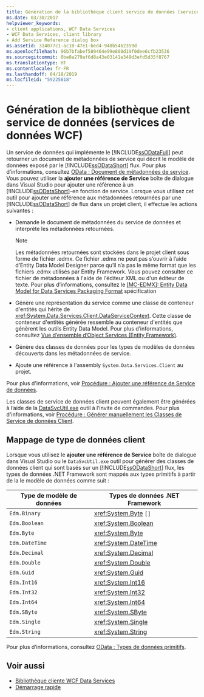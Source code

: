 ```yaml
---
title: Génération de la bibliothèque client service de données (services de données WCF)
ms.date: 03/30/2017
helpviewer_keywords:
- client applications, WCF Data Services
- WCF Data Services, client library
- Add Service Reference dialog box
ms.assetid: 314077c1-ac10-47e1-bed4-940b5462359d
ms.openlocfilehash: 96b7bfabef589464e99e808d19f0dee6cfb23536
ms.sourcegitcommit: 0be8a279af6d8a43e03141e349d3efd5d35f8767
ms.translationtype: HT
ms.contentlocale: fr-FR
ms.lasthandoff: 04/18/2019
ms.locfileid: "59225818"
---
```

# <a name="generating-the-data-service-client-library-wcf-data-services"></a>Génération de la bibliothèque client service de données (services de données WCF)
Un service de données qui implémente le [!INCLUDE[ssODataFull](../../../../includes/ssodatafull-md.md)] peut retourner un document de métadonnées de service qui décrit le modèle de données exposé par le [!INCLUDE[ssODataShort](../../../../includes/ssodatashort-md.md)] flux. Pour plus d’informations, consultez [OData : Document de métadonnées de service](https://go.microsoft.com/fwlink/?LinkId=186070). Vous pouvez utiliser la **ajouter une référence de Service** boîte de dialogue dans Visual Studio pour ajouter une référence à un [!INCLUDE[ssODataShort](../../../../includes/ssodatashort-md.md)]-en fonction de service. Lorsque vous utilisez cet outil pour ajouter une référence aux métadonnées retournées par une [!INCLUDE[ssODataShort](../../../../includes/ssodatashort-md.md)] de flux dans un projet client, il effectue les actions suivantes :  
  
-   Demande le document de métadonnées du service de données et interprète les métadonnées retournées.  
  
    > [!NOTE]
    >  Les métadonnées retournées sont stockées dans le projet client sous forme de fichier .edmx. Ce fichier .edmx ne peut pas s’ouvrir à l’aide d’Entity Data Model Designer parce qu’il n’a pas le même format que les fichiers .edmx utilisés par Entity Framework. Vous pouvez consulter ce fichier de métadonnées à l'aide de l'éditeur XML ou d'un éditeur de texte. Pour plus d’informations, consultez le [ \[MC-EDMX\]: Entity Data Model for Data Services Packaging Format](https://go.microsoft.com/fwlink/?LinkID=178833) spécification  
  
-   Génère une représentation du service comme une classe de conteneur d'entités qui hérite de <xref:System.Data.Services.Client.DataServiceContext>. Cette classe de conteneur d'entités générée ressemble au conteneur d'entités que génèrent les outils Entity Data Model. Pour plus d’informations, consultez [Vue d’ensemble d’Object Services (Entity Framework)](https://docs.microsoft.com/previous-versions/bb386871(v=vs.100)).  
  
-   Génère des classes de données pour les types de modèles de données découverts dans les métadonnées de service.  
  
-   Ajoute une référence à l'assembly `System.Data.Services.Client` au projet.  
  
 Pour plus d'informations, voir [Procédure : Ajouter une référence de Service de données](../../../../docs/framework/data/wcf/how-to-add-a-data-service-reference-wcf-data-services.md).  
  
 Les classes de service de données client peuvent également être générées à l’aide de la [DataSvcUtil.exe](../../../../docs/framework/data/wcf/wcf-data-service-client-utility-datasvcutil-exe.md) outil à l’invite de commandes. Pour plus d'informations, voir [Procédure : Générer manuellement les Classes de Service de données Client](../../../../docs/framework/data/wcf/how-to-manually-generate-client-data-service-classes-wcf-data-services.md).  
  
## <a name="client-data-type-mapping"></a>Mappage de type de données client  
 Lorsque vous utilisez le **ajouter une référence de Service** boîte de dialogue dans Visual Studio ou le `DataSvcUtil.exe` outil pour générer des classes de données client qui sont basés sur un [!INCLUDE[ssODataShort](../../../../includes/ssodatashort-md.md)] flux, les types de données .NET Framework sont mappés aux types primitifs à partir de la le modèle de données comme suit :  
  
|Type de modèle de données|Types de données .NET Framework|  
|---------------------|------------------------------|  
|`Edm.Binary`|<xref:System.Byte> `[]`|  
|`Edm.Boolean`|<xref:System.Boolean>|  
|`Edm.Byte`|<xref:System.Byte>|  
|`Edm.DateTime`|<xref:System.DateTime>|  
|`Edm.Decimal`|<xref:System.Decimal>|  
|`Edm.Double`|<xref:System.Double>|  
|`Edm.Guid`|<xref:System.Guid>|  
|`Edm.Int16`|<xref:System.Int16>|  
|`Edm.Int32`|<xref:System.Int32>|  
|`Edm.Int64`|<xref:System.Int64>|  
|`Edm.SByte`|<xref:System.SByte>|  
|`Edm.Single`|<xref:System.Single>|  
|`Edm.String`|<xref:System.String>|  
  
 Pour plus d’informations, consultez [OData : Types de données primitifs](https://go.microsoft.com/fwlink/?LinkId=186072).  
  
## <a name="see-also"></a>Voir aussi

- [Bibliothèque cliente WCF Data Services](../../../../docs/framework/data/wcf/wcf-data-services-client-library.md)
- [Démarrage rapide](../../../../docs/framework/data/wcf/quickstart-wcf-data-services.md)
